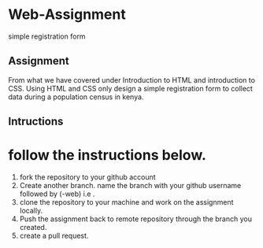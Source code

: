 # Web-Assignment
simple registration form
## Assignment
From what we have covered under Introduction to HTML and introduction to CSS. Using HTML and CSS only design a simple registration form to collect data during a population census in kenya.
## Intructions
# follow the instructions below.
  1. fork the repository to your github account
  2. Create another branch. name the branch with your github username followed by (-web) i.e <WegenerSteven-Web>.
  3. clone the repository to your machine and work on the assignment locally.
  4. Push the assignment back to remote repository through the branch you created.
  5. create a pull request.
